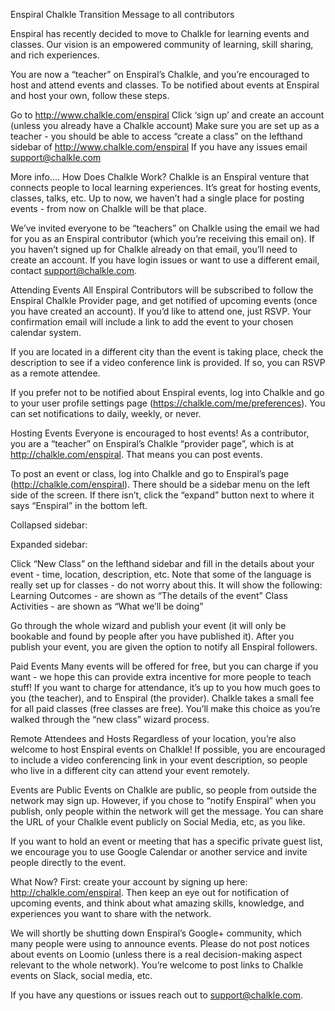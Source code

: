 Enspiral Chalkle Transition
Message to all contributors


Enspiral has recently decided to move to Chalkle for learning events and classes. Our vision is an empowered community of learning, skill sharing, and rich experiences. 

You are now a “teacher” on Enspiral’s Chalkle, and you’re encouraged to host and attend events and classes. To be notified about events at Enspiral and host your own, follow these steps. 

Go to http://www.chalkle.com/enspiral
Click ‘sign up’ and create an account (unless you already have a Chalkle account)
Make sure you are set up as a teacher - you should be able to access “create a class” on the lefthand sidebar of http://www.chalkle.com/enspiral
If you have any issues email support@chalkle.com

More info….
How Does Chalkle Work?
Chalkle is an Enspiral venture that connects people to local learning experiences. It’s great for hosting events, classes, talks, etc. Up to now, we haven’t had a single place for posting events - from now on Chalkle will be that place. 

We’ve invited everyone to be “teachers” on Chalkle using the email we had for you as an Enspiral contributor (which you’re receiving this email on). If you haven’t signed up for Chalkle already on that email, you’ll need to create an account. If you have login issues or want to use a different email, contact support@chalkle.com. 

Attending Events
All Enspiral Contributors will be subscribed to follow the Enspiral Chalkle Provider page, and get notified of upcoming events (once you have created an account). If you’d like to attend one, just RSVP. Your confirmation email will include a link to add the event to your chosen calendar system.

If you are located in a different city than the event is taking place, check the description to see if a video conference link is provided. If so, you can RSVP as a remote attendee. 

If you prefer not to be notified about Enspiral events, log into Chalkle and go to your user profile settings page (https://chalkle.com/me/preferences). You can set notifications to daily, weekly, or never. 

Hosting Events
Everyone is encouraged to host events! As a contributor, you are a “teacher” on Enspiral’s Chalkle “provider page”, which is at http://chalkle.com/enspiral. That means you can post events.

To post an event or class, log into Chalkle and go to Enspiral’s page (http://chalkle.com/enspiral). There should be a sidebar menu on the left side of the screen. If there isn’t, click the “expand” button next to where it says “Enspiral” in the bottom left.

Collapsed sidebar:



Expanded sidebar:



Click “New Class” on the lefthand sidebar and fill in the details about your event - time, location, description, etc. Note that some of the language is really set up for classes - do not worry about this. It will show the following:
Learning Outcomes - are shown as “The details of the event”
Class Activities - are shown as “What we’ll be doing”

Go through the whole wizard and publish your event (it will only be bookable and found by people after you have published it). After you publish your event, you are given the option to notify all Enspiral followers.

Paid Events
Many events will be offered for free, but you can charge if you want - we hope this can provide extra incentive for more people to teach stuff! If you want to charge for attendance, it’s up to you how much goes to you (the teacher), and to Enspiral (the provider). Chalkle takes a small fee for all paid classes (free classes are free). You’ll make this choice as you’re walked through the “new class” wizard process.

Remote Attendees and Hosts
Regardless of your location, you’re also welcome to host Enspiral events on Chalkle! If possible, you are encouraged to include a video conferencing link in your event description, so people who live in a different city can attend your event remotely. 

Events are Public
Events on Chalkle are public, so people from outside the network may sign up. However, if you chose to “notify Enspiral” when you publish, only people within the network will get the message. You can share the URL of your Chalkle event publicly on Social Media, etc, as you like.

If you want to hold an event or meeting that has a specific private guest list, we encourage you to use Google Calendar or another service and invite people directly to the event.

What Now?
First: create your account by signing up here: http://chalkle.com/enspiral. Then keep an eye out for notification of upcoming events, and think about what amazing skills, knowledge, and experiences you want to share with the network. 

We will shortly be shutting down Enspiral’s Google+ community, which many people were using to announce events. Please do not post notices about events on Loomio (unless there is a real decision-making aspect relevant to the whole network). You’re welcome to post links to Chalkle events on Slack, social media, etc.

If you have any questions or issues reach out to support@chalkle.com. 
